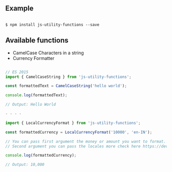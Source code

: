 ## Example

```shell

$ npm install js-utility-functions --save

```

## Available functions

 * CamelCase Characters in a string
 * Currency Formatter


```Javascript

// ES 2015
import { CamelCaseString } from 'js-utility-functions';

const formattedText = CamelCaseString('hello world');

console.log(formattedText);

// Output: Hello World

- - - -

import { LocalCurrencyFormat } from 'js-utility-functions';

const formattedCurrency = LocalCurrencyFormat('10000', 'en-IN');

// You can pass first argument the money or amount you want to format.
// Second argument you can pass the locales more check here https://developer.mozilla.org/en-US/docs/Web/JavaScript/Reference/Global_Objects/Date/toLocaleString

console.log(formattedCurrency);

// Output: 10,000





```
